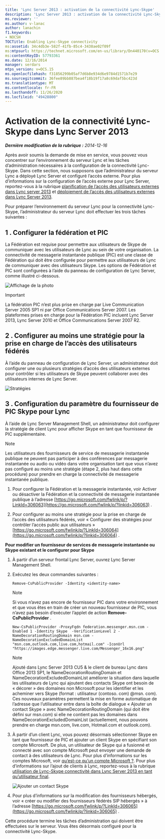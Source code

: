 ```yaml
---
title: 'Lync Server 2013 : activation de la connectivité Lync-Skype'
description: 'Lync Server 2013 : activation de la connectivité Lync-Skype.'
ms.reviewer: ''
ms.author: v-lanac
author: lanachin
f1.keywords:
- NOCSH
TOCTitle: Enabling Lync-Skype connectivity
ms:assetid: 34c4db3e-582f-41fb-85c4-3438ae02f09f
ms:mtpsurl: https://technet.microsoft.com/en-us/library/Dn440170(v=OCS.15)
ms:contentKeyID: 57793361
ms.date: 12/16/2014
manager: serdars
mtps_version: v=OCS.15
ms.openlocfilehash: f31856299b05af7d6b8e934d6e9784d1571b7e29
ms.sourcegitcommit: 36fee89bb887bea4f18b19f17a8c69daf5bc423d
ms.translationtype: MT
ms.contentlocale: fr-FR
ms.lasthandoff: 11/26/2020
ms.locfileid: "49428800"
---
```

# <a name="enabling-lync-skype-connectivity-in-lync-server-2013"></a>Activation de la connectivité Lync-Skype dans Lync Server 2013

<div data-xmlns="http://www.w3.org/1999/xhtml">

<div class="topic" data-xmlns="http://www.w3.org/1999/xhtml" data-msxsl="urn:schemas-microsoft-com:xslt" data-cs="https://msdn.microsoft.com/">

<div data-asp="https://msdn2.microsoft.com/asp">



</div>

<div id="mainSection">

<div id="mainBody">

<span> </span>

_**Dernière modification de la rubrique :** 2014-12-16_

Après avoir soumis la demande de mise en service, vous pouvez vous concentrer sur l’environnement du serveur Lync et les tâches d’administration nécessaires à la configuration de la connectivité Lync-Skype. Dans cette section, nous supposons que l’administrateur du serveur Lync a déployé Lync Server et configuré l’accès externe. Pour plus d’informations sur la configuration de l’accès externe pour Lync Server, reportez-vous à la rubrique [planification de l’accès des utilisateurs externes dans Lync server 2013](lync-server-2013-planning-for-external-user-access.md) et [déploiement de l’accès des utilisateurs externes dans Lync Server 2013](lync-server-2013-deploying-external-user-access.md).

Pour préparer l’environnement du serveur Lync pour la connectivité Lync-Skype, l’administrateur du serveur Lync doit effectuer les trois tâches suivantes :

<div>

## <a name="1-configure-federation-and-pic"></a>1 \. Configurer la fédération et PIC

La Fédération est requise pour permettre aux utilisateurs de Skype de communiquer avec les utilisateurs de Lync au sein de votre organisation. La connectivité de messagerie instantanée publique (PIC) est une classe de Fédération qui doit être configurée pour permettre aux utilisateurs de Lync de communiquer avec des utilisateurs Skype. Les options de Fédération et PIC sont configurées à l’aide du panneau de configuration de Lync Server, comme illustré ci-dessous.

![Affichage de la photo](images/Dn440170.451b94e3-0b38-488c-835f-1f25690e8074(OCS.15).jpg "Affichage de la photo")

<div>


> [!IMPORTANT]  
> La fédération PIC n’est plus prise en charge par Live Communication Server 2005 SP1 ni par Office Communications Server 2007. Les plateformes prises en charge pour la Fédération PIC incluent Lync Server 2013, Lync Server 2010 et Office Communications Server 2007 R2.



</div>

</div>

<div>

## <a name="2-configure-at-least-one-policy-to-support-federated-user-access"></a>2 \. Configurer au moins une stratégie pour la prise en charge de l’accès des utilisateurs fédérés

À l’aide du panneau de configuration de Lync Server, un administrateur doit configurer une ou plusieurs stratégies d’accès des utilisateurs externes pour contrôler si les utilisateurs de Skype peuvent collaborer avec des utilisateurs internes de Lync Server.

![Stratégies](images/Dn440170.8fd46ad1-9749-422c-8c47-c16ac9032cdb(OCS.15).jpg "Stratégies")

</div>

<div>

## <a name="3-configure-the-skype-pic-provider-setting-for-lync"></a>3 \. Configuration du paramètre du fournisseur de PIC Skype pour Lync

À l’aide de Lync Server Management Shell, un administrateur doit configurer la stratégie de client Lync pour afficher Skype en tant que fournisseur de PIC supplémentaire.

<div>


> [!NOTE]  
> Les utilisateurs des fournisseurs de service de messagerie instantanée publique ne peuvent pas participer à des conférences par messagerie instantanée ou audio ou vidéo dans votre organisation tant que vous n’avez pas configuré au moins une stratégie (étape 2, plus haut dans cette procédure) pour prendre en charge la connectivité de messagerie instantanée publique.



</div>

1.  Pour configurer la Fédération et la messagerie instantanée, voir Activer ou désactiver la Fédération et la connectivité de messagerie instantanée publique à l’adresse [https://go.microsoft.com/fwlink/p/?LinkId=306063](https://go.microsoft.com/fwlink/p/?linkid=306063) .

2.  Pour configurer au moins une stratégie pour la prise en charge de l’accès des utilisateurs fédérés, voir « Configurer des stratégies pour contrôler l’accès public aux utilisateurs » [https://go.microsoft.com/fwlink/p/?LinkId=306064](https://go.microsoft.com/fwlink/p/?linkid=306064) .

**Pour modifier un fournisseur de services de messagerie instantanée ou Skype existant et le configurer pour Skype**

1.  À partir d’un serveur frontal Lync Server, ouvrez Lync Server Management Shell.

2.  Exécutez les deux commandes suivantes :
    
    `Remove-CsPublicProvider -Identity <identity-name>`
    
    <div>
    

    > [!NOTE]  
    > Si vous n’avez pas encore de fournisseur PIC dans votre environnement et que vous êtes en train de créer un nouveau fournisseur de PIC, vous n’avez pas besoin d’exécuter l’applet de action <STRONG>Remove-CsPublicProvider</STRONG> .

    
    </div>
    
    `New-CsPublicProvider -ProxyFqdn federation.messenger.msn.com -Enabled 1 -Identity Skype  -VerificationLevel 2 -NameDecorationRoutingDomain msn.com -NameDecorationExcludedDomainList "msn.com,outlook.com,live.com,hotmail.com" -IconUrl "https://images.edge.messenger.live.com/Messenger_16x16.png"`
    
    <div>
    

    > [!NOTE]  
    > Ajouté dans Lync Server 2013 CU5 &amp; le client de bureau Lync dans Office 2013 SP1, le NameDecorationRoutingDomain et NameDecorationExcludedDomainList améliorer la situation dans laquelle les utilisateurs de Lync qui ajoutent des contacts Skype ont besoin de « décorer » des domaines non Microsoft pour les identifier et les acheminer vers Skype (format : utilisateur (contoso. com) @msn. com). Ces nouveaux paramètres permettent la mise en forme automatique de l’adresse que l’utilisateur entre dans la boîte de dialogue « Ajouter un contact Skype » avec NameDecorationRoutingDomain (qui doit être défini sur msn.com) si elle ne contient pas les domaines dans NameDecorationExcludedDomainList (actuellement, nous pouvons prendre en charge msn.com, live.com, Hotmail.com et outlook.com).

    
    </div>

3.  À partir d’un client Lync, vous pouvez désormais sélectionner Skype en tant que fournisseur de PIC et ajouter un client Skype en spécifiant son compte Microsoft. De plus, un utilisateur de Skype qui a fusionné et connecté avec son compte Microsoft peut envoyer une demande de contact à des utilisateurs de Lync. Pour plus d’informations sur les comptes Microsoft, voir [qu’est-ce qu’un compte Microsoft ?](https://support.skype.com/en/faq/fa12059/what-is-a-microsoft-account). Pour plus d’informations sur l’ajout de clients à Lync, reportez-vous à la rubrique [utilisation de Lync-Skype connectivité dans Lync Server 2013 en tant qu’utilisateur final](lync-server-2013-using-lync-skype-connectivity-as-an-end-user.md).
    
    ![Ajouter un contact Skype](images/Dn440170.df0e6ed9-2374-4dfa-a815-87281989487c(OCS.15).jpg "Ajouter un contact Skype")

4.  Pour plus d’informations sur la modification des fournisseurs hébergés, voir « créer ou modifier des fournisseurs fédérés SIP hébergés » à l’adresse [https://go.microsoft.com/fwlink/p/?LinkId=306065](https://go.microsoft.com/fwlink/p/?linkid=306065) .

Cette procédure termine les tâches d’administration qui doivent être effectuées sur le serveur. Vous êtes désormais configuré pour la connectivité Lync-Skype.

</div>

</div>

<span> </span>

</div>

</div>

</div>

